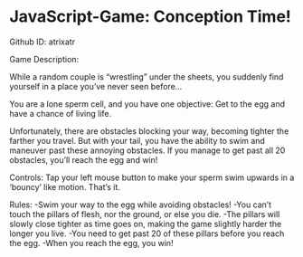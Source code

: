 # JavaScript-Game: Conception Time! 

Github ID: atrixatr

Game Description:

While a random couple is “wrestling” under the sheets, you suddenly find yourself in a place you’ve never seen before…

You are a lone sperm cell, and you have one objective: 
Get to the egg and have a chance of living life.

Unfortunately, there are obstacles blocking your way, becoming tighter the farther you travel. But with your tail, you have the ability to swim and maneuver past these annoying obstacles. If you manage to get past all 20 obstacles, you’ll reach the egg and win!

Controls:
Tap your left mouse button to make your sperm swim upwards in a ‘bouncy’ like motion. That’s it.

Rules: 
-Swim your way to the egg while avoiding obstacles!
-You can’t touch the pillars of flesh, nor the ground, or else you die.
-The pillars will slowly close tighter as time goes on, making the game slightly harder the longer you live.
-You need to get past 20 of these pillars before you reach the egg.
-When you reach the egg, you win!
